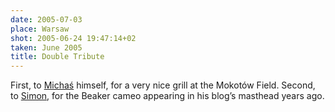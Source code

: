 ```yaml
---
date: 2005-07-03
place: Warsaw
shot: 2005-06-24 19:47:14+02
taken: June 2005
title: Double Tribute
---
```


First, to [Michaś](http://ecoutopia.org/) himself, for a very nice grill at the Mokotów Field. Second, to [Simon](http://simon.incutio.com/), for the Beaker cameo appearing in his blog’s masthead years ago.

